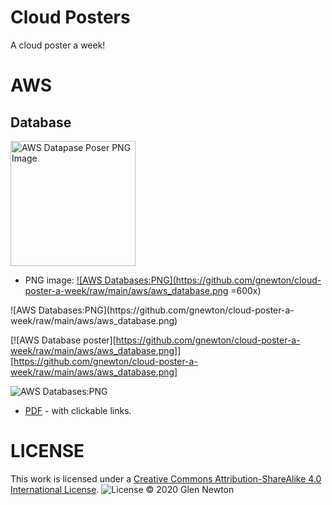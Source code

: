 # Cloud Posters

A cloud poster a week! 


# AWS
## Database

<img src="https://github.com/gnewton/cloud-poster-a-week/raw/main/aws/aws_database.png" alt="AWS Datapase Poser PNG Image" width="200"/>

* PNG image: <a href="https://github.com/gnewton/cloud-poster-a-week/raw/main/aws/aws_database.png">
![AWS Databases:PNG](https://github.com/gnewton/cloud-poster-a-week/raw/main/aws/aws_database.png =600x)
</a>
![AWS Databases:PNG](https://github.com/gnewton/cloud-poster-a-week/raw/main/aws/aws_database.png)

[![AWS Database poster][https://github.com/gnewton/cloud-poster-a-week/raw/main/aws/aws_database.png]][https://github.com/gnewton/cloud-poster-a-week/raw/main/aws/aws_database.png]

![AWS Databases:PNG](https://github.com/gnewton/cloud-poster-a-week/raw/main/aws/aws_database.png)

* <a href="https://github.com/gnewton/cloud-poster-a-week/raw/main/aws/aws_database.pdf">PDF</a> - with clickable links.


# LICENSE
This work is licensed under a <a rel="license" href="https://creativecommons.org/licenses/by-sa/4.0/legalcode">Creative Commons Attribution-ShareAlike 4.0 International License</a>.
![License](https://licensebuttons.net/l/by-sa/4.0/88x31.png)
&copy; 2020 Glen Newton